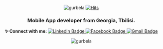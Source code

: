 <p align="center">
  <img alt="gurbela" src="https://komarev.com/ghpvc/?username=gurbela&label=Profile%20views&color=0e75b6&style=plastic" />
  <a href="https://hits.seeyoufarm.com">
    <img alt="Hits" src="https://hits.seeyoufarm.com/api/count/incr/badge.svg?username=gurbela&label=Profile+views&color=0e75b6&style=plastic&url=https%3A%2F%2Fkomarev.com%2Fghpvc%2F&count_bg=%2379C83D&title_bg=%23555555&icon=&icon_color=%23E7E7E7&title=hits&edge_flat=false)](https://hits.seeyoufarm.com" />
  </a>
</p>

<p align="center">
  <h3 align="center">Mobile App developer from Georgia, Tbilisi.</h3>
</p>

<p align="center">
  <b>✨ Connect with me: </b>
  <a href="https://www.linkedin.com/in/levan-gurbeleishvili-04947463/">
    <img alt="Linkedin Badge" src="https://img.shields.io/badge/-LinkedIn-blue?style=flat-square&logo=Linkedin&logoColor=white&link=https://www.linkedin.com/in/levan-gurbeleishvili-04947463" />
  </a>
 
  <a href="https://www.facebook.com/gurbela/">
    <img alt="Facebook Badge" src="https://img.shields.io/badge/facebook-1877f2?style=flat-square&logo=facebook&logoColor=white&link=https://www.facebook.com/gurbela/" />
  </a>
   
  <a href="mailto:gurbela@gmail.com">
    <img alt="Gmail Badge" src="https://img.shields.io/badge/Gmail-d14836?style=flat-square&logo=Gmail&logoColor=white&link=mailto:gurbela@gmail.com" />
  </a>
</p>

<p align="center">
  <img align="center" src="https://github-readme-stats.vercel.app/api?username=gurbela&show_icons=true&locale=en&count_private=true&show_icons=true&include_all_commits=true&theme=calm" alt="gurbela" />
</p>
